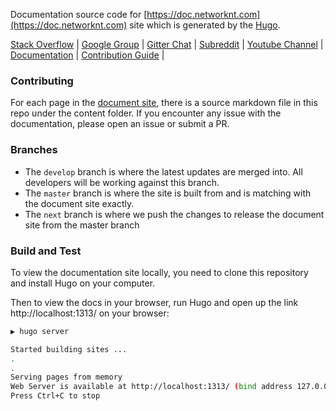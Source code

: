 Documentation source code for [https://doc.networknt.com](https://doc.networknt.com) site which is generated by the [Hugo](https://github.com/gohugoio/hugo). 

[Stack Overflow](https://stackoverflow.com/questions/tagged/light-4j) |
[Google Group](https://groups.google.com/forum/#!forum/light-4j) |
[Gitter Chat](https://gitter.im/networknt/light-4j) |
[Subreddit](https://www.reddit.com/r/lightapi/) |
[Youtube Channel](https://www.youtube.com/channel/UCHCRMWJVXw8iB7zKxF55Byw) |
[Documentation](https://doc.networknt.com/tool/hugo-site/) |
[Contribution Guide](https://doc.networknt.com/contribute/documentation/) |

### Contributing

For each page in the [document site](https://doc.networknt.com/), there is a source markdown file in this repo under the content folder. If you encounter any issue with the documentation, please open an issue or submit a PR. 

### Branches

* The `develop` branch is where the latest updates are merged into. All developers will be working against this branch. 
* The `master` branch is where the site is built from and is matching with the document site exactly.
* The `next` branch is where we push the changes to release the document site from the master branch

### Build and Test

To view the documentation site locally, you need to clone this repository and install Hugo on your computer.

Then to view the docs in your browser, run Hugo and open up the link http://localhost:1313/ on your browser:

```bash
▶ hugo server

Started building sites ...
.
.
Serving pages from memory
Web Server is available at http://localhost:1313/ (bind address 127.0.0.1)
Press Ctrl+C to stop
```

